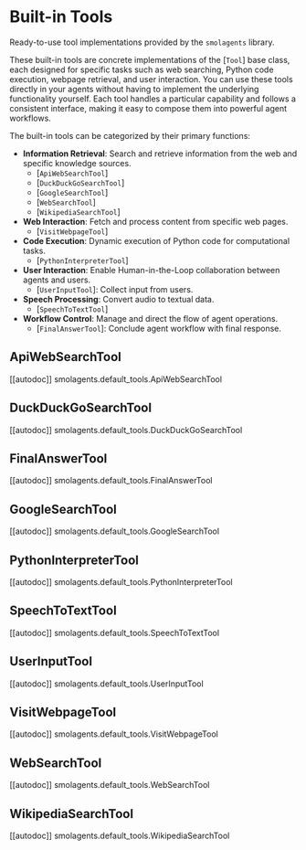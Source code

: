 # Built-in Tools

Ready-to-use tool implementations provided by the `smolagents` library.

These built-in tools are concrete implementations of the [`Tool`] base class, each designed for specific tasks such as web searching, Python code execution, webpage retrieval, and user interaction.
You can use these tools directly in your agents without having to implement the underlying functionality yourself.
Each tool handles a particular capability and follows a consistent interface, making it easy to compose them into powerful agent workflows.

The built-in tools can be categorized by their primary functions:
- **Information Retrieval**: Search and retrieve information from the web and specific knowledge sources.
  - [`ApiWebSearchTool`]
  - [`DuckDuckGoSearchTool`]
  - [`GoogleSearchTool`]
  - [`WebSearchTool`]
  - [`WikipediaSearchTool`]
- **Web Interaction**: Fetch and process content from specific web pages.
  - [`VisitWebpageTool`]
- **Code Execution**: Dynamic execution of Python code for computational tasks.
  - [`PythonInterpreterTool`]
- **User Interaction**: Enable Human-in-the-Loop collaboration between agents and users.
  - [`UserInputTool`]: Collect input from users.
- **Speech Processing**: Convert audio to textual data.
  - [`SpeechToTextTool`]
- **Workflow Control**: Manage and direct the flow of agent operations.
  - [`FinalAnswerTool`]: Conclude agent workflow with final response.

## ApiWebSearchTool

[[autodoc]] smolagents.default_tools.ApiWebSearchTool

## DuckDuckGoSearchTool

[[autodoc]] smolagents.default_tools.DuckDuckGoSearchTool

## FinalAnswerTool

[[autodoc]] smolagents.default_tools.FinalAnswerTool

## GoogleSearchTool

[[autodoc]] smolagents.default_tools.GoogleSearchTool

## PythonInterpreterTool

[[autodoc]] smolagents.default_tools.PythonInterpreterTool

## SpeechToTextTool

[[autodoc]] smolagents.default_tools.SpeechToTextTool

## UserInputTool

[[autodoc]] smolagents.default_tools.UserInputTool

## VisitWebpageTool

[[autodoc]] smolagents.default_tools.VisitWebpageTool

## WebSearchTool

[[autodoc]] smolagents.default_tools.WebSearchTool

## WikipediaSearchTool

[[autodoc]] smolagents.default_tools.WikipediaSearchTool
